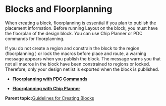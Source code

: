 # Blocks and Floorplanning

When creating a block, floorplanning is essential if you plan to publish the placement information. Before running Layout on the block, you must have the floorplan of the design block. You can use Chip Planner or PDC commands for floorplanning.

If you do not create a region and constrain the block to the region \(floorplanning \) or lock the macros before place and route, a warning message appears when you publish the block. The message warns you that not all macros in the block have been constrained to regions or locked. Therefore, only your design netlist is exported when the block is published.

-   **[Floorplanning with PDC Commands](GUID-CC8BEEBD-0BD1-4A26-A07E-539EB6BDD7F2.md)**  

-   **[Floorplanning with Chip Planner](GUID-1FFA1B10-5314-4640-8481-3D56C80B8919.md)**  


**Parent topic:**[Guidelines for Creating Blocks](GUID-CE57D99F-D4C1-4C4D-B924-2ADC88CB75A9.md)

